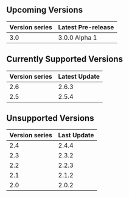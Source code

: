 ## Upcoming Versions

| Version series | Latest Pre-release |
|-|-|
| 3.0 | 3.0.0 Alpha 1 |

## Currently Supported Versions

| Version series | Latest Update |
|-|-|
| 2.6 | 2.6.3 |
| 2.5 | 2.5.4 |

## Unsupported Versions

| Version series | Last Update |
|-|-|
| 2.4 | 2.4.4 |
| 2.3 | 2.3.2 |
| 2.2 | 2.2.3 |
| 2.1 | 2.1.2 |
| 2.0 | 2.0.2 |
